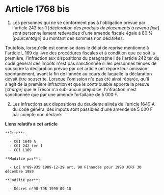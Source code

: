 # Article 1768 bis

1. Les personnes qui ne se conforment pas à l'obligation prévue par l'article 242 ter-1 [*déclaration des produits de
placements à revenu fixe*] sont personnellement redevables d'une amende fiscale égale à 80 % [*pourcentage*] du montant des
sommes non déclarées.

Toutefois, lorsqu'elle est commise dans le délai de reprise mentionné à l'article L 169 du livre des procédures fiscales et à
condition que ce soit la première, l'infraction aux dispositions du paragraphe I de l'article 242 ter du code général des
impôts n'est pas sanctionnée si les personnes tenues de souscrire la déclaration prévue par cet article ont réparé leur
omission spontanément, avant la fin de l'année au cours de laquelle la déclaration devait être souscrite. Lorsque l'omission
n'a pas été ainsi réparée, qu'il s'agit de la première infraction et que le contribuable apporte la preuve [*charge*] que le
Trésor n'a subi aucun préjudice, l'infraction n'est sanctionnée que par une amende forfaitaire de 5 000 F.

2. Les infractions aux dispositions du deuxième alinéa de l'article 1649 A du code général des impôts sont passibles d'une
amende de 5 000 F par compte non déclaré.

**Liens relatifs à cet article**

	**Cite**:

	  - CGI 1649 A
	  - CGI 242 ter 1
	  - CGI L169

	**Modifié par**:

	  - Loi n°89-935 1989-12-29 art. 98 Finances pour 1990 JORF 30 décembre 1989

	**Codifié par**:

	  - Décret n°90-798 1990-09-10
